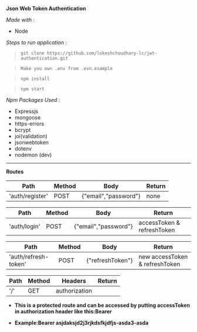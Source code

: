 **Json Web Token Authentication**

_Made with :_

- Node

_Steps to run application :_

> `git clone https://github.com/lokeshchoudhary-lc/jwt-authentication.git`

> `Make you own .env from .evn.example`

> `npm install`

> `npm start`

_Npm Packages Used :_

- Expressjs
- mongoose
- https-errors
- bcrypt
- joi(validation)
- jsonwebtoken
- dotenv
- nodemon (dev)

---

**Routes**

| Path            | Method | Body                 | Return |
| --------------- | ------ | -------------------- | ------ |
| 'auth/register' | POST   | {"email","password"} | none   |

| Path         | Method | Body                 | Return                     |
| ------------ | ------ | -------------------- | -------------------------- |
| 'auth/login' | POST   | {"email","password"} | accessToken & refreshToken |

| Path                 | Method | Body             | Return                         |
| -------------------- | ------ | ---------------- | ------------------------------ |
| 'auth/refresh-token' | POST   | {"refreshToken"} | new accessToken & refreshToken |

| Path | Method | Headers       | Return |
| ---- | ------ | ------------- | ------ |
| '/'  | GET    | authorization |        |

- **This is a protected route and can be accessed by putting accessToken in authorization header like this:Bearer<space><accessToken-here>**

- **Example:Bearer asjdaksjd2j3rjkdsfkjdfjs-asda3-asda**
